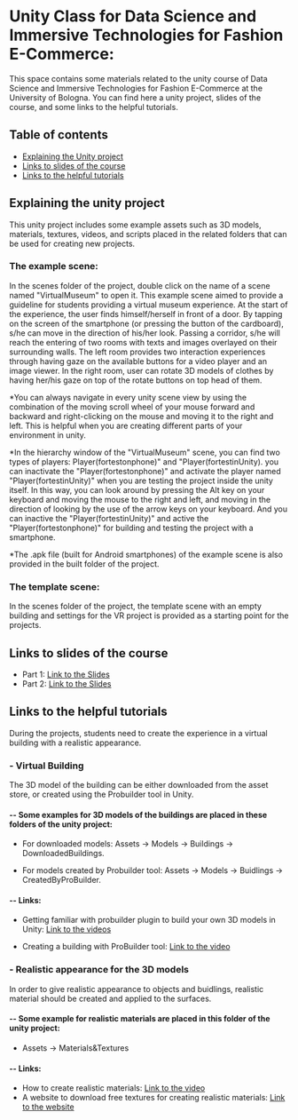 # Unity Class for Data Science and Immersive Technologies for Fashion E-Commerce:
This space contains some materials related to the unity course of Data Science and Immersive Technologies for Fashion E-Commerce at the University of Bologna. You can find here a unity project, slides of the course, and some links to the helpful tutorials. 

## Table of contents
* [Explaining the Unity project](#Explanation)
* [Links to slides of the course](#slides)
* [Links to the helpful tutorials](#Tutorials)

## Explaining the unity project

This unity project includes some example assets such as 3D models, materials, textures, videos, and scripts placed in the related folders that can be used for creating new projects. 

### The example scene:

In the scenes folder of the project, double click on the name of a scene named "VirtualMuseum" to open it. This example scene aimed to provide a guideline for students providing a virtual museum experience. At the start of the experience, the user finds himself/herself in front of a door. By tapping on the screen of the smartphone (or pressing the button of the cardboard), s/he can move in the direction of his/her look. Passing a corridor, s/he will reach the entering of two rooms with texts and images overlayed on their surrounding walls. The left room provides two interaction experiences through having gaze on the available buttons for a video player and an image viewer. In the right room, user can rotate 3D models of clothes by having her/his gaze on top of the rotate buttons on top head of them.

*You can always navigate in every unity scene view by using the combination of the moving scroll wheel of your mouse forward and backward and right-clicking on the mouse and moving it to the right and left. This is helpful when you are creating different parts of your environment in unity.

*In the hierarchy window of the "VirtualMuseum" scene, you can find two types of players: Player(fortestonphone)" and "Player(fortestinUnity). you can inactivate the "Player(fortestonphone)" and activate the player named "Player(fortestinUnity)" when you are testing the project inside the unity itself.  In this way, you can look around by pressing the Alt key on your keyboard and moving the mouse to the right and left, and moving in the direction of looking by the use of the arrow keys on your keyboard. And you can inactive the "Player(fortestinUnity)" and active the "Player(fortestonphone)" for building and testing the project with a smartphone.

*The .apk file (built for Android smartphones) of the example scene is also provided in the built folder of the project.

### The template scene:

In the scenes folder of the project, the template scene with an empty building and settings for the VR project is provided as a starting point for the projects.

## Links to slides of the course
* Part 1: [Link to the Slides](https://docs.google.com/presentation/d/1jW5Lnh7VeGfh6XpTCF8-IT86O99VvfY1ZAJkn-QAXBc/edit#slide=id.p1)
* Part 2: [Link to the Slides](https://docs.google.com/presentation/d/1MviPBiGDc32lQsXaDWD6mC8Bp6P_6Hm-nanf_po6opo/edit#slide=id.p34)

	
## Links to the helpful tutorials
During the projects, students need to create the experience in a virtual building with a realistic appearance.


### - Virtual Building

The 3D model of the building can be either downloaded from the asset store, or created using the Probuilder tool in Unity. 

#### -- Some examples for 3D models of the buildings are placed in these folders of the unity project: 

* For downloaded models: Assets -> Models -> Buildings -> DownloadedBuildings. 

* For models created by Probuilder tool: Assets -> Models -> Buidlings -> CreatedByProBuilder.


#### -- Links:

* Getting familiar with probuilder plugin to build your own 3D models in Unity: [Link to the videos](https://www.youtube.com/watch?v=MQ5GZq6vj5M&list=PLVpxoFqeUjC8WPHfE2eupQLlUoHrqeK6l&ab_channel=IndieGameHustle)

* Creating a building with ProBuilder tool: [Link to the video](https://www.youtube.com/watch?v=LDbwQ9ngExU&ab_channel=IndieGameHustle)

### - Realistic appearance for the 3D models

In order to give realistic appearance to objects and buidlings, realistic material should be created and applied to the surfaces.

#### -- Some example for realistic materials are placed in this folder of the unity project: 
* Assets -> Materials&Textures

#### -- Links: 
* How to create realistic materials: [Link to the video](https://www.youtube.com/watch?v=aiTl7B2xTmA)
* A website to download free textures for creating realistic materials: [Link to the website](https://polyhaven.com/)


